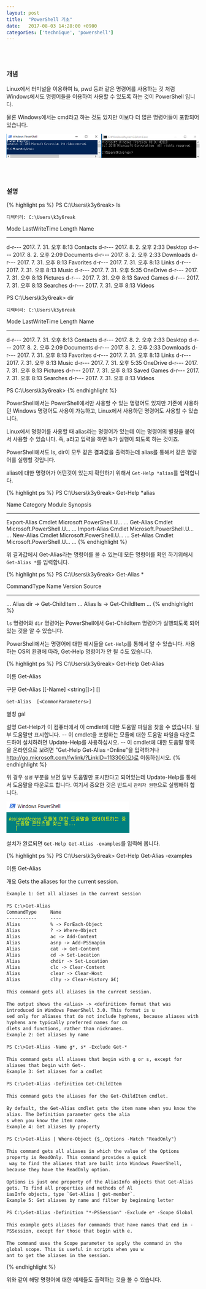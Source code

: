 ```yaml
---
layout: post
title:  "PowerShell 기초"
date:   2017-08-03 14:28:00 +0900
categories: ['technique', 'powershell']
---
```


<br/><br/>
### 개념

Linux에서 터미널을 이용하여 ls, pwd 등과 같은 명령어를 사용하는 것 처럼 Windows에서도 명령어들을 이용하여 사용할 수 있도록 하는 것이 PowerShell 입니다.

물론 Windows에서는 cmd라고 하는 것도 있지만 이보다 더 많은 명령어들이 포함되어 있습니다. 

![powershell_and_cmd](/img/powershell/basic/ps_cmd.png)

<br/><br/>
### 설명
{% highlight ps %}
PS C:\Users\k3y6reak> ls


    디렉터리: C:\Users\k3y6reak


Mode                LastWriteTime         Length Name
----                -------------         ------ ----
d-r---   2017. 7. 31.   오후 8:13                Contacts
d-r---    2017. 8. 2.   오후 2:33                Desktop
d-r---    2017. 8. 2.   오후 2:09                Documents
d-r---    2017. 8. 2.   오후 2:33                Downloads
d-r---   2017. 7. 31.   오후 8:13                Favorites
d-r---   2017. 7. 31.   오후 8:13                Links
d-r---   2017. 7. 31.   오후 8:13                Music
d-r---   2017. 7. 31.   오후 5:35                OneDrive
d-r---   2017. 7. 31.   오후 8:13                Pictures
d-r---   2017. 7. 31.   오후 8:13                Saved Games
d-r---   2017. 7. 31.   오후 8:13                Searches
d-r---   2017. 7. 31.   오후 8:13                Videos


PS C:\Users\k3y6reak> dir


    디렉터리: C:\Users\k3y6reak


Mode                LastWriteTime         Length Name
----                -------------         ------ ----
d-r---   2017. 7. 31.   오후 8:13                Contacts
d-r---    2017. 8. 2.   오후 2:33                Desktop
d-r---    2017. 8. 2.   오후 2:09                Documents
d-r---    2017. 8. 2.   오후 2:33                Downloads
d-r---   2017. 7. 31.   오후 8:13                Favorites
d-r---   2017. 7. 31.   오후 8:13                Links
d-r---   2017. 7. 31.   오후 8:13                Music
d-r---   2017. 7. 31.   오후 5:35                OneDrive
d-r---   2017. 7. 31.   오후 8:13                Pictures
d-r---   2017. 7. 31.   오후 8:13                Saved Games
d-r---   2017. 7. 31.   오후 8:13                Searches
d-r---   2017. 7. 31.   오후 8:13                Videos


PS C:\Users\k3y6reak>
{% endhighlight %}

PowerShell에서는 PowerShell에서만 사용할 수 있는 명령어도 있지만 기존에 사용하던 Windows 명령어도 사용이 가능하고, Linux에서 사용하던 명령어도 사용할 수 있습니다.

Linux에서 명령어를 사용할 때 alias라는 명령어가 있는데 이는 명령어의 별칭을 붙여서 사용할 수 있습니다. 즉, a라고 입력을 하면 ls가 실행이 되도록 하는 것이죠.

PowerShell에서도 ls, dir이 모두 같은 결과값을 출력하는데 alias를 통해서 같은 명령어를 실행할 것입니다.

alias에 대한 명령어가 어떤것이 있는지 확인하기 위해서 `Get-Help *alias`를 입력합니다.

{% highlight ps %}
PS C:\Users\k3y6reak> Get-Help *alias

Name                              Category  Module                    Synopsis
----                              --------  ------                    --------
Export-Alias                      Cmdlet    Microsoft.PowerShell.U... ...
Get-Alias                         Cmdlet    Microsoft.PowerShell.U... ...
Import-Alias                      Cmdlet    Microsoft.PowerShell.U... ...
New-Alias                         Cmdlet    Microsoft.PowerShell.U... ...
Set-Alias                         Cmdlet    Microsoft.PowerShell.U... ...
{% endhighlight %}

위 결과값에서 Get-Alias라는 명령어를 볼 수 있는데 모든 명령어를 확인 하기위해서 `Get-Alias *`를 입력합니다.

{% highlight ps %}
PS C:\Users\k3y6reak> Get-Alias *

CommandType     Name                                               Version    Source
-----------     ----                                               -------    ------
...
Alias           dir -> Get-ChildItem
...
Alias           ls -> Get-ChildItem
...
{% endhighlight %}

`ls` 명령어와 `dir` 명령어는 PowerShell에서 Get-ChildItem 명령어가 실행되도록 되어있는 것을 알 수 있습니다.

PowerShell에서는 명령어에 대한 예시들을 `Get-Help`를 통해서 알 수 있습니다. 사용하는 OS의 환경에 따라, Get-Help 명령어가 안 될 수도 있습니다.

{% highlight ps %}
PS C:\Users\k3y6reak> Get-Help Get-Alias

이름
    Get-Alias

구문
    Get-Alias [[-Name] <string[]>]  [<CommonParameters>]

    Get-Alias  [<CommonParameters>]


별칭
    gal


설명
    Get-Help가 이 컴퓨터에서 이 cmdlet에 대한 도움말 파일을 찾을 수 없습니다. 일부 도움말만 표시합니다.
        -- 이 cmdlet을 포함하는 모듈에 대한 도움말 파일을 다운로드하여 설치하려면 Update-Help를 사용하십시오.
        -- 이 cmdlet에 대한 도움말 항목을 온라인으로 보려면 "Get-Help Get-Alias -Online"을 입력하거나
           http://go.microsoft.com/fwlink/?LinkID=113306(으)로 이동하십시오.
{% endhighlight %}

위 경우 `설명` 부분을 보면 일부 도움말만 표시한다고 되어있는데 Update-Help를 통해서 도움말을 다운로드 합니다. 여기서 중요한 것은 반드시 `관리자 권한`으로 실행해야 합니다.

![powershell_and_cmd](/img/powershell/basic/update_help.png)

설치가 완료되면 `Get-Help Get-Alias -examples`를 입력해 봅니다.


{% highlight ps %}
PS C:\Users\k3y6reak> Get-Help Get-Alias -examples

이름
    Get-Alias

개요
    Gets the aliases for the current session.


    Example 1: Get all aliases in the current session

    PS C:\>Get-Alias
    CommandType     Name
    -----------     ----
    Alias           % -> ForEach-Object
    Alias           ? -> Where-Object
    Alias           ac -> Add-Content
    Alias           asnp -> Add-PSSnapin
    Alias           cat -> Get-Content
    Alias           cd -> Set-Location
    Alias           chdir -> Set-Location
    Alias           clc -> Clear-Content
    Alias           clear -> Clear-Host
    Alias           clhy -> Clear-History â€¦

    This command gets all aliases in the current session.

    The output shows the <alias> -> <definition> format that was introduced in Windows PowerShell 3.0. This format is u
    sed only for aliases that do not include hyphens, because aliases with hyphens are typically preferred names for cm
    dlets and functions, rather than nicknames.
    Example 2: Get aliases by name

    PS C:\>Get-Alias -Name g*, s* -Exclude Get-*

    This command gets all aliases that begin with g or s, except for aliases that begin with Get-.
    Example 3: Get aliases for a cmdlet

    PS C:\>Get-Alias -Definition Get-ChildItem

    This command gets the aliases for the Get-ChildItem cmdlet.

    By default, the Get-Alias cmdlet gets the item name when you know the alias. The Definition parameter gets the alia
    s when you know the item name.
    Example 4: Get aliases by property

    PS C:\>Get-Alias | Where-Object {$_.Options -Match "ReadOnly"}

    This command gets all aliases in which the value of the Options property is ReadOnly. This command provides a quick
     way to find the aliases that are built into Windows PowerShell, because they have the ReadOnly option.

    Options is just one property of the AliasInfo objects that Get-Alias gets. To find all properties and methods of Al
    iasInfo objects, type `Get-Alias | get-member`.
    Example 5: Get aliases by name and filter by beginning letter

    PS C:\>Get-Alias -Definition "*-PSSession" -Exclude e* -Scope Global

    This example gets aliases for commands that have names that end in -PSSession, except for those that begin with e.

    The command uses the Scope parameter to apply the command in the global scope. This is useful in scripts when you w
    ant to get the aliases in the session.
{% endhighlight %}

위와 같이 해당 명령어에 대한 예제들도 출력하는 것을 볼 수 있습니다.
